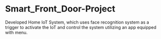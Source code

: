 # Smart_Front_Door-Project
Developed Home IoT System, which uses face recognition system as a trigger to activate the IoT 
and control the system utilizing an app equipped with menu.
